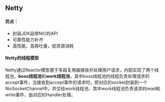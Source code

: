 ## Netty
#### 优点：
- 封装JDK自带NIO的API
- 可靠性能力补齐
- 高性能，高吞吐量，低资源消耗


#### Netty的线程模型
Netty通过Reactor模型基于多路复用器接收并处理用户请求，内部实现了两个线程池，**boss线程池**和**work线程池**，其中boss线程池的线程负责处理请求的accept事件，当接收到accept事件的请求时，把对应的socket封装到一个NioSocketChannel中，并交给work线程池，其中work线程池负责请求的read和write事件，由对应的Handler处理。

